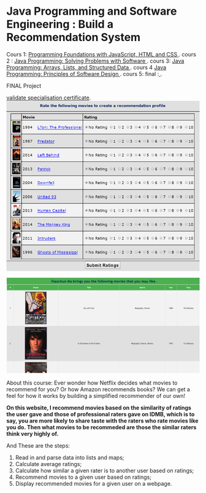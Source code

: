 # Java Programming and Software Engineering : Build a Recommendation System

 Cours 1:  <a href="https://www.coursera.org/learn/duke-programming-web?specialization=java-programming"> Programming Foundations with
JavaScript, HTML and CSS </a>.
cours 2 :    <a href="https://www.coursera.org/learn/java-programming?specialization=java-programming "> Java Programming: Solving
Problems with Software  </a>. 
cours 3:   <a href=" https://www.coursera.org/learn/java-programming-arrays-lists-data?specialization=java-programming "> Java Programming: Arrays, Lists,
and Structured Data
  </a>.
cours 4   <a href="https://www.coursera.org/learn/java-programming-design-principles?specialization=java-programming ">Java Programming: Principles of
Software Design  </a>.
cours 5: final :<a href="https://www.coursera.org/learn/java-programming-recommender ">  </a>.
 





FINAL Project

<P></P>
  <a href="https://www.coursera.org/verify/specialization/A5TZVFMBDJWK">validate specialisation certificate</a>.
  
  
  
<img src="https://github.com/mxc19912008/readme_pics/raw/master/image/Recommedation 1.png" width="700"> 
<P></P>
<img src="https://github.com/mxc19912008/readme_pics/raw/master/image/Recommendation2.png" width="700">

About this course: Ever wonder how Netflix decides what movies to recommend for you? Or how Amazon recommends books? We can get a feel for how it works by building a simplified recommender of our own!

<b>On this website, I recommend movies based on the similarity of ratings the user gave and those of professional raters gave on IDMB, which is to say, you are more likely to share taste with the raters who rate movies like you do. Then what movies to be recommeded are those the similar raters think very highly of.</b>

<P></P>

And These are the steps:
<P></P>

1. Read in and parse data into lists and maps;
2. Calculate average ratings;
3. Calculate how similar a given rater is to another user based on ratings; 
4. Recommend movies to a given user based on ratings;
5. Display recommended movies for a given user on a webpage.

